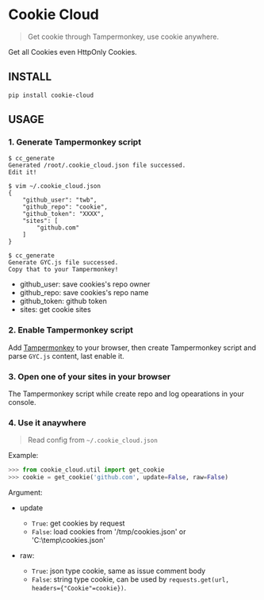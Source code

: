 # Cookie Cloud
> Get cookie through Tampermonkey, use cookie anywhere.


Get all Cookies even HttpOnly Cookies.

## INSTALL
`pip install cookie-cloud`

## USAGE

### 1. Generate Tampermonkey script

```
$ cc_generate
Generated /root/.cookie_cloud.json file successed.
Edit it!

$ vim ~/.cookie_cloud.json
{
    "github_user": "twb",
    "github_repo": "cookie",
    "github_token": "XXXX",
    "sites": [
        "github.com"
    ]
}

$ cc_generate
Generate GYC.js file successed.
Copy that to your Tampermonkey!
```

- github_user: save cookies's repo owner 
- github_repo: save cookies's repo name
- github_token: github token
- sites: get cookie sites

### 2. Enable Tampermonkey script

Add [Tampermonkey](https://www.tampermonkey.net/) to your browser, then create Tampermonkey script and parse `GYC.js` content, last enable it.

### 3. Open one of your sites in your browser
The Tampermonkey script while create repo and log opearations in your console.

### 4. Use it anaywhere
> Read config from `~/.cookie_cloud.json`

Example:

```Python
>>> from cookie_cloud.util import get_cookie
>>> cookie = get_cookie('github.com', update=False, raw=False)
```
Argument:
- update
  - `True`: get cookies by request
  - `False`: load cookies from '/tmp/cookies.json' or 'C:\temp\cookies.json'

- raw:
  - `True`: json type cookie, same as issue comment body
  - `False`: string type cookie, can be used by `requests.get(url, headers={"Cookie"=cookie})`.
